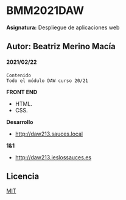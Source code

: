 # BMM2021DAW

**Asignatura:** Despliegue de aplicaciones web

## Autor: Beatriz Merino Macía

#### 2021/02/22
#### 

```
Contenido
Todo el módulo DAW curso 20/21

```

**FRONT END**
- HTML.
- CSS.

**Desarrollo**
- http://daw213.sauces.local

**1&1**
- http://daw213.ieslossauces.es

## Licencia
[MIT](https://choosealicense.com/licenses/mit/)